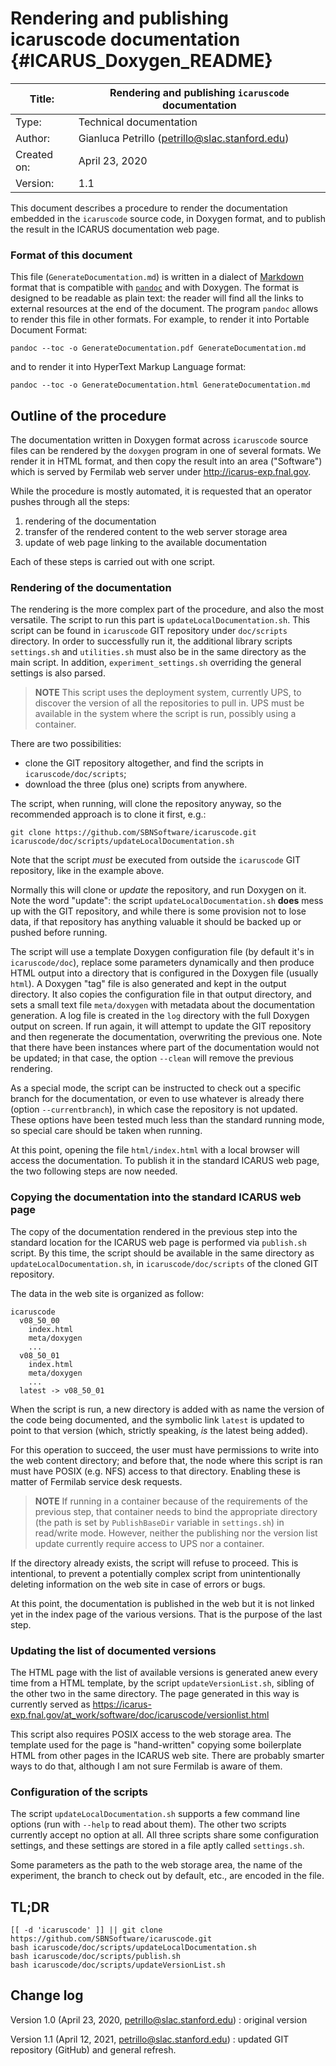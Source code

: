 # Rendering and publishing icaruscode documentation {#ICARUS_Doxygen_README}

| Title:          | Rendering and publishing `icaruscode` documentation  |
| --------------- | ---------------------------------------------------- |
| Type:           | Technical documentation                              |
| Author:         | Gianluca Petrillo (petrillo@slac.stanford.edu)       |
| Created on:     | April 23, 2020                                       |
| Version:        | 1.1                                                  |


This document describes a procedure to render the documentation embedded in the
`icaruscode` source code, in Doxygen format, and to publish the result in the
ICARUS documentation web page.


### Format of this document

This file (`GenerateDocumentation.md`) is written in a dialect of [Markdown]
format that is compatible with [`pandoc`][pandoc] and with Doxygen. The format
is designed to be readable as plain text: the reader will find all the links to
external resources at the end of the document.
The program `pandoc` allows to render this file in other formats. For example,
to render it into Portable Document Format:
    
    pandoc --toc -o GenerateDocumentation.pdf GenerateDocumentation.md
    
and to render it into HyperText Markup Language format:
    
    pandoc --toc -o GenerateDocumentation.html GenerateDocumentation.md
    


## Outline of the procedure ####################################################


The documentation written in Doxygen format across `icaruscode` source files
can be rendered by the `doxygen` program in one of several formats.
We render it in HTML format, and then copy the result into an area ("Software")
which is served by Fermilab web server under http://icarus-exp.fnal.gov.

While the procedure is mostly automated, it is requested that an operator pushes
through all the steps:

1. rendering of the documentation
2. transfer of the rendered content to the web server storage area
3. update of web page linking to the available documentation

Each of these steps is carried out with one script.


### Rendering of the documentation

The rendering is the more complex part of the procedure, and also the most
versatile.
The script to run this part is `updateLocalDocumentation.sh`. This script can
be found in `icaruscode` GIT repository under `doc/scripts` directory.
In order to successfully run it, the additional library scripts `settings.sh`
and `utilities.sh` must also be in the same directory as the main script.
In addition, `experiment_settings.sh` overriding the general settings is also
parsed.

> **NOTE** This script uses the deployment system, currently UPS, to discover
> the version of all the repositories to pull in. UPS must be available in
> the system where the script is run, possibly using a container.    

There are two possibilities:

* clone the GIT repository altogether, and find the scripts in
  `icaruscode/doc/scripts`;
* download the three (plus one) scripts from anywhere.

The script, when running, will clone the repository anyway, so the recommended
approach is to clone it first, e.g.:
    
    git clone https://github.com/SBNSoftware/icaruscode.git
    icaruscode/doc/scripts/updateLocalDocumentation.sh
    
Note that the script *must* be executed from outside the `icaruscode` GIT
repository, like in the example above.

Normally this will clone or _update_ the repository, and run Doxygen on it.
Note the word "update": the script `updateLocalDocumentation.sh` **does** mess
up with the GIT repository, and while there is some provision not to lose data,
if that repository has anything valuable it should be backed up or pushed before
running.

The script will use a template Doxygen configuration file (by default it's
in `icaruscode/doc`), replace some parameters dynamically and then produce HTML
output into a directory that is configured in the Doxygen file (usually `html`).
A Doxygen "tag" file is also generated and kept in the output directory.
It also copies the configuration file in that output directory, and sets a small
text file `meta/doxygen` with metadata about the documentation generation.
A log file is created in the `log` directory with the full Doxygen output on
screen.
If run again, it will attempt to update the GIT repository and then regenerate
the documentation, overwriting the previous one. Note that there have been
instances where part of the documentation would not be updated; in that case,
the option `--clean` will remove the previous rendering.

As a special mode, the script can be instructed to check out a specific branch
for the documentation, or even to use whatever is already there (option
`--currentbranch`), in which case the repository is not updated. These options
have been tested much less than the standard running mode, so special care
should be taken when running.

At this point, opening the file `html/index.html` with a local browser will
access the documentation. To publish it in the standard ICARUS web page, the two
following steps are now needed.


### Copying the documentation into the standard ICARUS web page

The copy of the documentation rendered in the previous step into the standard
location for the ICARUS web page is performed via `publish.sh` script.
By this time, the script should be available in the same directory as 
`updateLocalDocumentation.sh`, in `icaruscode/doc/scripts` of the cloned GIT
repository.

The data in the web site is organized as follow:
    
    icaruscode
      v08_50_00
        index.html
        meta/doxygen
        ...
      v08_50_01
        index.html
        meta/doxygen
        ...
      latest -> v08_50_01
    
When the script is run, a new directory is added with as name the version of the
code being documented, and the symbolic link `latest` is updated to point to
that version (which, strictly speaking, _is_ the latest being added).

For this operation to succeed, the user must have permissions to write into the
web content directory; and before that, the node where this script is ran must
have POSIX (e.g. NFS) access to that directory. Enabling these is matter of
Fermilab service desk requests.

> **NOTE** If running in a container because of the requirements of the previous
> step, that container needs to bind the appropriate directory (the path is set
> by `PublishBaseDir` variable in `settings.sh`) in read/write mode.
> However, neither the publishing nor the version list update currently require
> access to UPS nor a container.

If the directory already exists, the script will refuse to proceed. This is
intentional, to prevent a potentially complex script from unintentionally
deleting information on the web site in case of errors or bugs.

At this point, the documentation is published in the web but it is not linked
yet in the index page of the various versions. That is the purpose of the last
step.


### Updating the list of documented versions

The HTML page with the list of available versions is generated anew every time
from a HTML template, by the script `updateVersionList.sh`, sibling of the
other two in the same directory.
The page generated in this way is currently served as
https://icarus-exp.fnal.gov/at_work/software/doc/icaruscode/versionlist.html

This script also requires POSIX access to the web storage area.
The template used for the page is "hand-written" copying some boilerplate
HTML from other pages in the ICARUS web site.
There are probably smarter ways to do that, although I am not sure Fermilab is
aware of them.


### Configuration of the scripts

The script `updateLocalDocumentation.sh` supports a few command line options
(run with `--help` to read about them). The other two scripts currently accept
no option at all. All three scripts share some configuration settings, and these
settings are stored in a file aptly called `settings.sh`.

Some parameters as the path to the web storage area, the name of the experiment,
the branch to check out by default, etc., are encoded in the file.


## TL;DR #######################################################################

    
    [[ -d 'icaruscode' ]] || git clone https://github.com/SBNSoftware/icaruscode.git
    bash icaruscode/doc/scripts/updateLocalDocumentation.sh
    bash icaruscode/doc/scripts/publish.sh
    bash icaruscode/doc/scripts/updateVersionList.sh
    


## Change log ##################################################################

Version 1.0 (April 23, 2020, petrillo@slac.stanford.edu)
:   original version

Version 1.1 (April 12, 2021, petrillo@slac.stanford.edu)
:   updated GIT repository (GitHub) and general refresh.


[Markdown]: https://daringfireball.net/projects/markdown

[pandoc]: https://pandoc.org/MANUAL.html

[ICARUSdoc]:
  <https://icarus-exp.fnal.gov/at_work/software/doc/icaruscode/versionlist.html>
